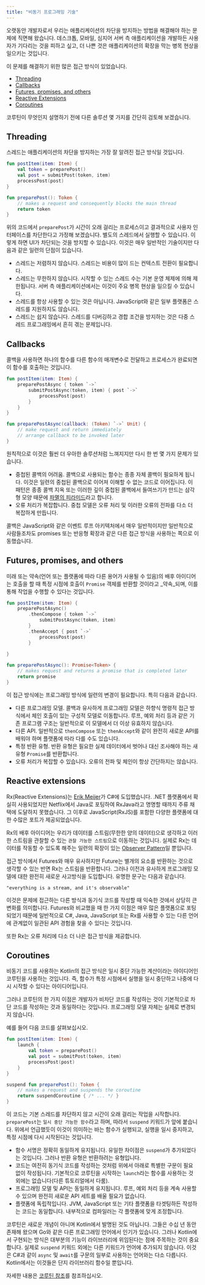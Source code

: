 ```yaml
---
title: "비동기 프로그래밍 기술"
---
```

오랫동안 개발자로서 우리는 애플리케이션의 차단을 방지하는 방법을 해결해야 하는 문제에 직면해 왔습니다. 데스크톱, 모바일, 심지어 서버 측 애플리케이션을 개발하든 사용자가 기다리는 것을 피하고 싶고, 더 나쁜 것은 애플리케이션의 확장을 막는 병목 현상을 일으키는 것입니다.

이 문제를 해결하기 위한 많은 접근 방식이 있었습니다.

* [Threading](#threading)
* [Callbacks](#callbacks)
* [Futures, promises, and others](#futures-promises-and-others)
* [Reactive Extensions](#reactive-extensions)
* [Coroutines](#coroutines)

코루틴이 무엇인지 설명하기 전에 다른 솔루션 몇 가지를 간단히 검토해 보겠습니다.

## Threading

스레드는 애플리케이션의 차단을 방지하는 가장 잘 알려진 접근 방식일 것입니다.

```kotlin
fun postItem(item: Item) {
    val token = preparePost()
    val post = submitPost(token, item)
    processPost(post)
}

fun preparePost(): Token {
    // makes a request and consequently blocks the main thread
    return token
}
```

위의 코드에서 `preparePost`가 시간이 오래 걸리는 프로세스이고 결과적으로 사용자 인터페이스를 차단한다고 가정해 보겠습니다. 별도의 스레드에서 실행할 수 있습니다. 이렇게 하면 UI가 차단되는 것을 방지할 수 있습니다. 이것은 매우 일반적인 기술이지만 다음과 같은 일련의 단점이 있습니다.

* 스레드는 저렴하지 않습니다. 스레드는 비용이 많이 드는 컨텍스트 전환이 필요합니다.
* 스레드는 무한하지 않습니다. 시작할 수 있는 스레드 수는 기본 운영 체제에 의해 제한됩니다. 서버 측 애플리케이션에서는 이것이 주요 병목 현상을 일으킬 수 있습니다.
* 스레드를 항상 사용할 수 있는 것은 아닙니다. JavaScript와 같은 일부 플랫폼은 스레드를 지원하지도 않습니다.
* 스레드는 쉽지 않습니다. 스레드를 디버깅하고 경합 조건을 방지하는 것은 다중 스레드 프로그래밍에서 흔히 겪는 문제입니다.

## Callbacks

콜백을 사용하면 하나의 함수를 다른 함수의 매개변수로 전달하고 프로세스가 완료되면 이 함수를 호출하는 것입니다.

```kotlin
fun postItem(item: Item) {
    preparePostAsync { token `->` 
        submitPostAsync(token, item) { post `->` 
            processPost(post)
        }
    }
}

fun preparePostAsync(callback: (Token) `->` Unit) {
    // make request and return immediately 
    // arrange callback to be invoked later
}
```

원칙적으로 이것은 훨씬 더 우아한 솔루션처럼 느껴지지만 다시 한 번 몇 가지 문제가 있습니다.

* 중첩된 콜백의 어려움. 콜백으로 사용되는 함수는 종종 자체 콜백이 필요하게 됩니다. 이것은 일련의 중첩된 콜백으로 이어져 이해할 수 없는 코드로 이어집니다. 이 패턴은 종종 콜백 지옥 또는 이러한 깊이 중첩된 콜백에서 들여쓰기가 만드는 삼각형 모양 때문에 [파멸의 피라미드](https://en.wikipedia.org/wiki/Pyramid_of_doom_(programming))라고 합니다.
* 오류 처리가 복잡합니다. 중첩 모델은 오류 처리 및 이러한 오류의 전파를 다소 더 복잡하게 만듭니다.

콜백은 JavaScript와 같은 이벤트 루프 아키텍처에서 매우 일반적이지만 일반적으로 사람들조차도 promises 또는 반응형 확장과 같은 다른 접근 방식을 사용하는 쪽으로 이동했습니다.

## Futures, promises, and others

미래 또는 약속(언어 또는 플랫폼에 따라 다른 용어가 사용될 수 있음)의 배후 아이디어는 호출을 할 때 특정 시점에 호출이 `Promise` 객체를 반환할 것이라고 _약속_되며, 이를 통해 작업을 수행할 수 있다는 것입니다.

```kotlin
fun postItem(item: Item) {
    preparePostAsync() 
        .thenCompose { token `->` 
            submitPostAsync(token, item)
        }
        .thenAccept { post `->` 
            processPost(post)
        }
         
}

fun preparePostAsync(): Promise<Token> {
    // makes request and returns a promise that is completed later
    return promise 
}
```

이 접근 방식에는 프로그래밍 방식에 일련의 변경이 필요합니다. 특히 다음과 같습니다.

* 다른 프로그래밍 모델. 콜백과 유사하게 프로그래밍 모델은 하향식 명령적 접근 방식에서 체인 호출이 있는 구성적 모델로 이동합니다. 루프, 예외 처리 등과 같은 기존 프로그램 구조는 일반적으로 이 모델에서 더 이상 유효하지 않습니다.
* 다른 API. 일반적으로 `thenCompose` 또는 `thenAccept`와 같이 완전히 새로운 API를 배워야 하며 플랫폼에 따라 다를 수도 있습니다.
* 특정 반환 유형. 반환 유형은 필요한 실제 데이터에서 벗어나 대신 조사해야 하는 새 유형 `Promise`를 반환합니다.
* 오류 처리가 복잡할 수 있습니다. 오류의 전파 및 체인이 항상 간단하지는 않습니다.

## Reactive extensions

Rx(Reactive Extensions)는 [Erik Meijer](https://en.wikipedia.org/wiki/Erik_Meijer_(computer_scientist))가 C#에 도입했습니다. .NET 플랫폼에서 확실히 사용되었지만 Netflix에서 Java로 포팅하여 RxJava라고 명명할 때까지 주류 채택에 도달하지 못했습니다. 그 이후로 JavaScript(RxJS)를 포함한 다양한 플랫폼에 대한 수많은 포트가 제공되었습니다.

Rx의 배후 아이디어는 우리가 데이터를 스트림(무한한 양의 데이터)으로 생각하고 이러한 스트림을 관찰할 수 있는 `관찰 가능한 스트림`으로 이동하는 것입니다. 실제로 Rx는 데이터를 작동할 수 있도록 해주는 일련의 확장이 있는 [Observer Pattern](https://en.wikipedia.org/wiki/Observer_pattern)일 뿐입니다.

접근 방식에서 Futures와 매우 유사하지만 Future는 별개의 요소를 반환하는 것으로 생각할 수 있는 반면 Rx는 스트림을 반환합니다. 그러나 이전과 유사하게 프로그래밍 모델에 대한 완전히 새로운 사고방식을 도입합니다. 유명한 문구는 다음과 같습니다.

    "everything is a stream, and it's observable"
    
이것은 문제에 접근하는 다른 방식과 동기식 코드를 작성할 때 익숙한 것에서 상당히 큰 변화를 의미합니다. Futures와 비교했을 때 한 가지 이점은 매우 많은 플랫폼으로 포팅되었기 때문에 일반적으로 C#, Java, JavaScript 또는 Rx를 사용할 수 있는 다른 언어에 관계없이 일관된 API 경험을 찾을 수 있다는 것입니다.

또한 Rx는 오류 처리에 다소 더 나은 접근 방식을 제공합니다.

## Coroutines

비동기 코드를 사용하는 Kotlin의 접근 방식은 일시 중단 가능한 계산이라는 아이디어인 코루틴을 사용하는 것입니다. 즉, 함수가 특정 시점에서 실행을 일시 중단하고 나중에 다시 시작할 수 있다는 아이디어입니다.

그러나 코루틴의 한 가지 이점은 개발자가 비차단 코드를 작성하는 것이 기본적으로 차단 코드를 작성하는 것과 동일하다는 것입니다. 프로그래밍 모델 자체는 실제로 변경되지 않습니다.

예를 들어 다음 코드를 살펴보십시오.

```kotlin
fun postItem(item: Item) {
    launch {
        val token = preparePost()
        val post = submitPost(token, item)
        processPost(post)
    }
}

suspend fun preparePost(): Token {
    // makes a request and suspends the coroutine
    return suspendCoroutine { /* ... */ } 
}
```

이 코드는 기본 스레드를 차단하지 않고 시간이 오래 걸리는 작업을 시작합니다. `preparePost`는 `일시 중단 가능한 함수`라고 하며, 따라서 `suspend` 키워드가 앞에 붙습니다. 위에서 언급했듯이 이것이 의미하는 바는 함수가 실행되고, 실행을 일시 중지하고, 특정 시점에 다시 시작된다는 것입니다.

* 함수 서명은 정확히 동일하게 유지됩니다. 유일한 차이점은 `suspend`가 추가되었다는 것입니다. 그러나 반환 유형은 반환하려는 유형입니다.
* 코드는 여전히 동기식 코드를 작성하는 것처럼 위에서 아래로 특별한 구문이 필요 없이 작성됩니다. 기본적으로 코루틴을 시작하는 `launch`라는 함수를 사용하는 것 외에는 없습니다(다른 튜토리얼에서 다룸).
* 프로그래밍 모델 및 API는 동일하게 유지됩니다. 루프, 예외 처리 등을 계속 사용할 수 있으며 완전히 새로운 API 세트를 배울 필요가 없습니다.
* 플랫폼에 독립적입니다. JVM, JavaScript 또는 기타 플랫폼을 타겟팅하든 작성하는 코드는 동일합니다. 내부적으로 컴파일러는 각 플랫폼에 맞게 조정합니다.

코루틴은 새로운 개념이 아니며 Kotlin에서 발명된 것도 아닙니다. 그들은 수십 년 동안 존재해 왔으며 Go와 같은 다른 프로그래밍 언어에서 인기가 있습니다. 그러나 Kotlin에서 구현되는 방식은 대부분의 기능이 라이브러리에 위임된다는 점에 주목하는 것이 중요합니다. 실제로 `suspend` 키워드 외에는 다른 키워드가 언어에 추가되지 않습니다. 이것은 C#과 같이 `async` 및 `await`를 구문의 일부로 사용하는 언어와는 다소 다릅니다. Kotlin에서는 이것들은 단지 라이브러리 함수일 뿐입니다.

자세한 내용은 [코루틴 참조](coroutines-overview)를 참조하십시오.